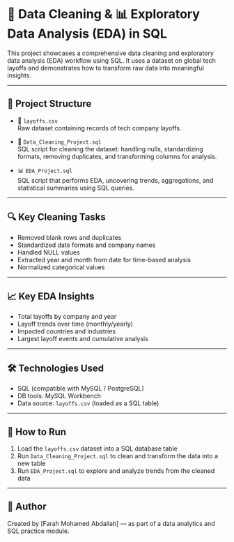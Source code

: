 # 🧹 Data Cleaning & 📊 Exploratory Data Analysis (EDA) in SQL

This project showcases a comprehensive data cleaning and exploratory data analysis (EDA) workflow using SQL. It uses a dataset on global tech layoffs and demonstrates how to transform raw data into meaningful insights.

---

## 📁 Project Structure

- 📄 `layoffs.csv`  
  Raw dataset containing records of tech company layoffs.

- 🧹 `Data_Cleaning_Project.sql`  
  SQL script for cleaning the dataset: handling nulls, standardizing formats, removing duplicates, and transforming columns for analysis.

- 📊 `EDA_Project.sql`  
  SQL script that performs EDA, uncovering trends, aggregations, and statistical summaries using SQL queries.

---

## 🔍 Key Cleaning Tasks

- Removed blank rows and duplicates
- Standardized date formats and company names
- Handled NULL values
- Extracted year and month from date for time-based analysis
- Normalized categorical values

---

## 📈 Key EDA Insights

- Total layoffs by company and year
- Layoff trends over time (monthly/yearly)
- Impacted countries and industries
- Largest layoff events and cumulative analysis

---

## 🛠️ Technologies Used

- SQL (compatible with MySQL / PostgreSQL)
- DB tools: MySQL Workbench 
- Data source: `layoffs.csv` (loaded as a SQL table)

---

## 🚀 How to Run

1. Load the `layoffs.csv` dataset into a SQL database table
2. Run `Data_Cleaning_Project.sql` to clean and transform the data into a new table 
3. Run `EDA_Project.sql` to explore and analyze trends from the cleaned data

---

## 📌 Author

Created by [Farah Mohamed Abdallah] — as part of a data analytics and SQL practice module.


